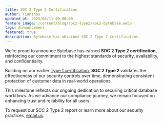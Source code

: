 ```yaml
---
title: SOC 2 Type 2 Certification
author: Tianzhou
updated_at: 2025/04/11 09:00:00
feature_image: /content/blog/soc2-type2/soc2-bytebase.webp
tags: Announcement
featured: true
description: Bytebase has obtained SOC 2 Type 2 certification.
---
```


We’re proud to announce Bytebase has earned **SOC 2 Type 2 certification**, reinforcing our commitment to the highest standards of security, availability, and confidentiality.

Building on our earlier [Type 1 certification](/blog/soc2-type1), **SOC 2 Type 2** validates the effectiveness of our security controls over time, demonstrating consistent protection of customer data in real-world operations.

This milestone reflects our ongoing dedication to securing critical database workflows. As we advance our compliance journey, we remain focused on enhancing trust and reliability for all users.

To request our SOC 2 Type 2 report or learn more about our security practices, [email us](mailto:support-3fc2156a2150@intake.linear.app).
